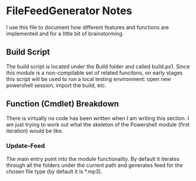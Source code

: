 # FileFeedGenerator Notes
I use this file to document how different features and functions are implemented and for a little bit of brainstorming.

## Build Script
The build script is located under the Build folder and called build.ps1. Since this module is a non-compilable set of related funcitons, on early stages this script will be used to run a local testing environment: open new powershell session, import the build, etc.

## Function (Cmdlet) Breakdown
There is virtually no code has been written when I am writing this section. I am just trying to work out what the skeleton of the Powershell module (first iteration) would be like.

### Update-Feed
The main entry point into the module functionality. By default it iterates through all the folders under the current path and generates feed for the chosen file type (by default it is *.mp3).
